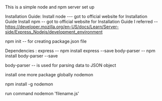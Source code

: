 This is a simple node and npm server set up

Installation Guide:
  Install node ---  got to official website for Installation Guide
  Install npm -- got to official website for Installation Guide
  I referred -- https://developer.mozilla.org/en-US/docs/Learn/Server-side/Express_Nodejs/development_environment

npm init -- for creating package.json file

Dependencies :
  express -- npm install express --save
  body-parser -- npm install body-parser --save

body-parser -- is used for parsing data to JSON object

install one more package globally nodemon

npm install -g nodemon

run command nodemon 'filename.js'
